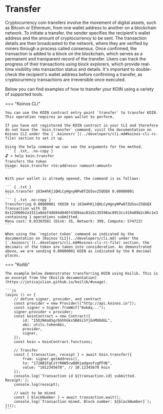 # Transfer
Cryptocurrency coin transfers involve the movement of digital assets, such as Bitcoin or Ethereum, from one wallet address to another on a blockchain network. To initiate a transfer, the sender specifies the recipient's wallet address and the amount of cryptocurrency to be sent. The transaction details are then broadcasted to the network, where they are verified by miners through a process called consensus. Once confirmed, the transaction is added to a block on the blockchain, which serves as a permanent and transparent record of the transfer. Users can track the progress of their transactions using block explorers, which provide real-time visibility into transaction status and details. It's important to double-check the recipient's wallet address before confirming a transfer, as cryptocurrency transactions are irreversible once executed.

Below you can find examples of how to transfer your KOIN using a variety of supported tools.

=== "Koinos CLI"

    You can use the KOIN contract entry point `transfer` to transfer KOIN. This operation requires an open wallet to perform.
    
    If you have not registered the KOIN contract in your CLI and therefore do not have the `koin.transfer` command, visit the documentation on Koinos CLI under the [`.koinosrc`](../developers/cli.md#koinos-cli-rc-file) section to set it up.

    Using the help command we can see the arguments for the method.
    ``` { .txt, .no-copy }
    🔓 > help koin.transfer
    Transfers the token
    Usage: koin.transfer <to:address> <amount:amount>
    ```

    With your wallet is already opened, the command is as follows:

    ``` { .txt }
    koin.transfer 163m4hKj1QHLCyHgnyNPw8TZU5ov25QGQX 0.00000001
    ```
    ``` { .txt .no-copy }
    Transferring 0.00000001 tKOIN to 163m4hKj1QHLCyHgnyNPw8TZU5ov25QGQX
    Transaction with ID 0x122060b2a3311a0daf4d604d846f4380aac01d2c35598ac8913cc419a09b2c86c1e3 containing 1 operations submitted.
    Mana cost: 0.03383501 (Disk: 35, Network: 309, Compute: 574723)
    ```

    When using the `register_token` command as indicated by the documentation on [Koinos CLI](../developers/cli.md) under the [`.koinosrc`](..developers/cli.md#koinos-cli-rc-file) section, the decimals of the token are taken into consideration. As demonstrated above, we are sending 0.00000001 KOIN as indicated by the 8 decimal places.

=== "Koilib"

    The example below demonstrates transferring KOIN using Koilib. This is an excerpt from the [Koilib documentation](https://joticajulian.github.io/koilib/#usage).

    ```js
    (async () => {
        // define signer, provider, and contract
        const provider = new Provider(["http://api.koinos.io"]);
        const signer = Signer.fromWif("KwkAq...");
        signer.provider = provider;
        const koinContract = new Contract({
            id: "15DJN4a8SgrbGhhGksSBASiSYjGnMU8dGL",
            abi: utils.tokenAbi,
            provider,
            signer,
        });
        const koin = koinContract.functions;

        // Transfer
        const { transaction, receipt } = await koin.transfer({
            from: signer.getAddress(),
            to: "172AB1FgCsYrRAW5cwQ8KjadgxofvgPFd6",
            value: "1012345678", // 10.12345678 koin
        });
        console.log(`Transaction id ${transaction.id} submitted. Receipt:`);
        console.log(receipt);

        // wait to be mined
        const { blockNumber } = await transaction.wait();
        console.log(`Transaction mined. Block number: ${blockNumber}`);
    })();
    ```
